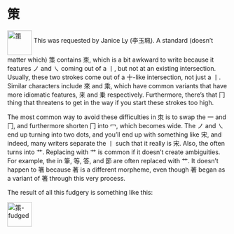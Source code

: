 # 策
<img src="https://github.com/damnedharvey/Regular-Script-Graphemics/blob/master/extra-cases-images/策.jpg" alt="策" style="width: 4em;" align="middle"/>
This was requested by Janice Ly (李玉珮). A standard (doesn’t matter which) 策 contains 朿, which is a bit awkward to write because it features ノ and ㇏ coming out of a 丨, but not at an existing intersection. Usually, these two strokes come out of a 十-like intersection, not just a 丨. Similar characters include 來 and 乘, which have common variants that have more idiomatic features, 来 and 乗 respectively. Furthermore, there’s that 冂 thing that threatens to get in the way if you start these strokes too high.

The most common way to avoid these difficulties in 朿 is to swap the 一 and 冂, and furthermore shorten 冂 into 冖, which becomes wide. The ノ and ㇏ end up turning into two dots, and you’ll end up with something like 宋, and indeed, many writers separate the 丨 such that it really is 宋. Also, the  often turns into 艹. Replacing  with 艹 is common if it doesn’t create ambiguities. For example, the  in 筆, 等, 答, and 節 are often replaced with 艹. It doesn’t happen to 箸 because 著 is a different morpheme, even though 著 began as a variant of 箸 through this very process.

The result of all this fudgery is something like this:

<img src="https://github.com/damnedharvey/Regular-Script-Graphemics/blob/master/extra-cases-images/策a.jpg" alt="策-fudged" style="width: 4em;" align="middle"/>